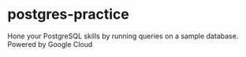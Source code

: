 # postgres-practice
Hone your PostgreSQL skills by running queries on a sample database. Powered by Google Cloud
